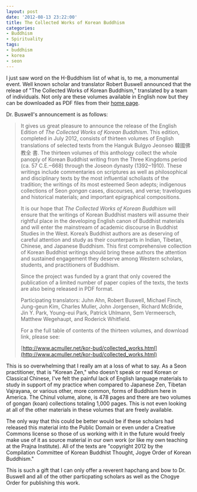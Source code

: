 ```yaml
---
layout: post
date: '2012-08-13 23:22:00'
title: The Collected Works of Korean Buddhism
categories:
- Buddhism
- Spirituality
tags:
- buddhism
- korea
- seon
---
```

I just saw word on the H-Buddhism list of what is, to me, a monumental event. Well known scholar and translator Robert Buswell announced that the releae of "The Collected Works of Korean Buddhism," translated by a team of individuals. Not only are these volumes available in English now but they can be downloaded as PDF files from their [home page](http://www.acmuller.net/kor-bud/collected_works.html).

Dr. Buswell's announcement is as follows:
> It gives us great pleasure to announce the release of the English Edition of _The Collected Works of Korean Buddhism_. This edition, completed in July 2012, consists of thirteen volumes of English translations of selected texts from the Hanguk Bulgyo Jeonseo 韓國佛教全 書. The thirteen volumes of this anthology collect the whole panoply of Korean Buddhist writing from the Three Kingdoms period (ca. 57 C.E.‒668) through the Joseon dynasty (1392‒1910). These writings include commentaries on scriptures as well as philosophical and disciplinary texts by the most influential scholiasts of the tradition; the writings of its most esteemed Seon adepts; indigenous collections of Seon _gongan_ cases, discourses, and verse; travelogues and historical materials; and important epigraphical compositions.
>
> It is our hope that _The Collected Works of Korean Buddhism_ will ensure that the writings of Korean Buddhist masters will assume their rightful place in the developing English canon of Buddhist materials and will enter the mainstream of academic discourse in Buddhist Studies in the West. Korea’s Buddhist authors are as deserving of careful attention and study as their counterparts in Indian, Tibetan, Chinese, and Japanese Buddhism. This first comprehensive collection of Korean Buddhist writings should bring these authors the attention and sustained engagement they deserve among Western scholars, students, and practitioners of Buddhism.
>
>Since the project was funded by a grant that only covered the publication of a limited number of paper copies of the texts, the texts are also being released in PDF format.
>
>Participating translators: Juhn Ahn, Robert Buswell, Michael Finch, Jung-geun Kim, Charles Muller, John Jorgensen, Richard McBride, Jin Y. Park, Young-eui Park, Patrick Uhlmann, Sem Vermeersch, Matthew Wegehaupt, and Roderick Whitfield.
>
>For a the full table of contents of the thirteen volumes, and download link, please see:
>
>[http://www.acmuller.net/kor-bud/collected_works.html](http://www.acmuller.net/kor-bud/collected_works.html)

This is so overwhelming that I really am at a loss of what to say. As a Seon practitioner, that is "Korean Zen," who doesn't speak or read Korean or Classical Chinese, I've felt the painful lack of English language materials to study in support of my practice when compared to Japanese Zen, Tibetan Vajrayana, or various other, more common, forms of Buddhism here in America. The Chinul volume, alone, is 478 pages and there are two volumes of gongan (koan) collections totaling 1,000 pages. This is not even looking at all of the other materials in these volumes that are freely available. 

The only way that this could be better would be if these scholars had released this material into the Public Domain or even under a Creative Commons license so those of us working with it in the future would freely make use of it as source material in our own work (or like my own teaching at the Prajna Institute). All of the texts are "copyright 2012 by the Compilation Committee of Korean Buddhist Thought, Jogye Order of Korean Buddhism."

This is such a gift that I can only offer a reverent hapchang and bow to Dr. Buswell and all of the other particpating scholars as well as the Chogye Order for publishing this work.